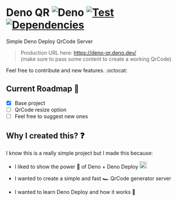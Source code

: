 # Deno QR ![Deno](https://img.shields.io/badge/Deno-000000?logo=deno&logoColor=white) [![Test](https://github.com/Bellisario/deno-qr/actions/workflows/test.yml/badge.svg)](https://github.com/Bellisario/deno-qr/actions/workflows/test.yml) [![Dependencies](https://img.shields.io/endpoint?url=https%3A%2F%2Fdeno-visualizer.danopia.net%2Fshields%2Fupdates%2Fhttps%2Fdeno.land%2Fx%2Fdeno-qr%40v1.0.0%2Fmod.ts)](https://github.com/Bellisario/deno-qr/blob/main/deps.js)

Simple Deno Deploy QrCode Server

> Production URL here: https://deno-qr.deno.dev/ \
> (make sure to pass some content to create a working QrCode)

Feel free to contribute and new features. :octocat:

## Current Roadmap :memo:

- [x] Base project
- [ ] QrCode resize option
- [ ] Feel free to suggest new ones

## Why I created this? :question:

I know this is a really simple project but I made this because:

- I liked to show the power :battery: of Deno + Deno Deploy <img src="https://deno.land/logo.svg" width="20" height="20" alt="little-deno" />

- I wanted to create a simple and fast :racing_car: QrCode generator server
- I wanted to learn Deno Deploy and how it works :monocle_face:
